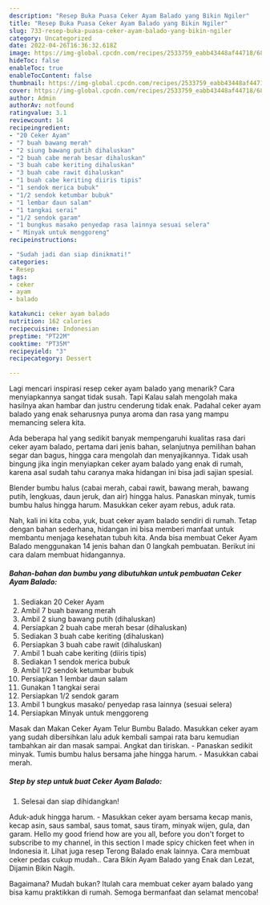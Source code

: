 ```yaml
---
description: "Resep Buka Puasa Ceker Ayam Balado yang Bikin Ngiler"
title: "Resep Buka Puasa Ceker Ayam Balado yang Bikin Ngiler"
slug: 733-resep-buka-puasa-ceker-ayam-balado-yang-bikin-ngiler
category: Uncategorized
date: 2022-04-26T16:36:32.618Z
image: https://img-global.cpcdn.com/recipes/2533759_eabb43448af44718/680x482cq70/ceker-ayam-balado-foto-resep-utama.jpg
hideToc: false
enableToc: true
enableTocContent: false
thumbnail: https://img-global.cpcdn.com/recipes/2533759_eabb43448af44718/680x482cq70/ceker-ayam-balado-foto-resep-utama.jpg
cover: https://img-global.cpcdn.com/recipes/2533759_eabb43448af44718/680x482cq70/ceker-ayam-balado-foto-resep-utama.jpg
author: Admin
authorAv: notfound
ratingvalue: 3.1
reviewcount: 14
recipeingredient:
- "20 Ceker Ayam"
- "7 buah bawang merah"
- "2 siung bawang putih dihaluskan"
- "2 buah cabe merah besar dihaluskan"
- "3 buah cabe keriting dihaluskan"
- "3 buah cabe rawit dihaluskan"
- "1 buah cabe keriting diiris tipis"
- "1 sendok merica bubuk"
- "1/2 sendok ketumbar bubuk"
- "1 lembar daun salam"
- "1 tangkai serai"
- "1/2 sendok garam"
- "1 bungkus masako penyedap rasa lainnya sesuai selera"
- " Minyak untuk menggoreng"
recipeinstructions:

- "Sudah jadi dan siap dinikmati!"
categories:
- Resep
tags:
- ceker
- ayam
- balado

katakunci: ceker ayam balado 
nutrition: 162 calories
recipecuisine: Indonesian
preptime: "PT22M"
cooktime: "PT35M"
recipeyield: "3"
recipecategory: Dessert

---
```



Lagi mencari inspirasi resep ceker ayam balado yang menarik? Cara menyiapkannya sangat tidak susah. Tapi Kalau salah mengolah maka hasilnya akan hambar dan justru cenderung tidak enak. Padahal ceker ayam balado yang enak seharusnya punya aroma dan rasa yang mampu memancing selera kita.


Ada beberapa hal yang sedikit banyak mempengaruhi kualitas rasa dari ceker ayam balado, pertama dari jenis bahan, selanjutnya pemilihan bahan segar dan bagus, hingga cara mengolah dan menyajikannya. Tidak usah bingung jika ingin menyiapkan ceker ayam balado yang enak di rumah, karena asal sudah tahu caranya maka hidangan ini bisa jadi sajian spesial.

Blender bumbu halus (cabai merah, cabai rawit, bawang merah, bawang putih, lengkuas, daun jeruk, dan air) hingga halus. Panaskan minyak, tumis bumbu halus hingga harum. Masukkan ceker ayam rebus, aduk rata.


Nah, kali ini kita coba, yuk, buat ceker ayam balado sendiri di rumah. Tetap dengan bahan sederhana, hidangan ini bisa memberi manfaat untuk membantu menjaga kesehatan tubuh kita. Anda bisa membuat Ceker Ayam Balado menggunakan 14 jenis bahan dan 0 langkah pembuatan. Berikut ini cara dalam membuat hidangannya.

<!--inarticleads1-->

##### Bahan-bahan dan bumbu yang dibutuhkan untuk pembuatan Ceker Ayam Balado:

1. Sediakan 20 Ceker Ayam
1. Ambil 7 buah bawang merah
1. Ambil 2 siung bawang putih (dihaluskan)
1. Persiapkan 2 buah cabe merah besar (dihaluskan)
1. Sediakan 3 buah cabe keriting (dihaluskan)
1. Persiapkan 3 buah cabe rawit (dihaluskan)
1. Ambil 1 buah cabe keriting (diiris tipis)
1. Sediakan 1 sendok merica bubuk
1. Ambil 1/2 sendok ketumbar bubuk
1. Persiapkan 1 lembar daun salam
1. Gunakan 1 tangkai serai
1. Persiapkan 1/2 sendok garam
1. Ambil 1 bungkus masako/ penyedap rasa lainnya (sesuai selera)
1. Persiapkan  Minyak untuk menggoreng


Masak dan Makan Ceker Ayam Telur Bumbu Balado. Masukkan ceker ayam yang sudah dibersihkan lalu aduk kembali sampai rata baru kemudian tambahkan air dan masak sampai. Angkat dan tiriskan. - Panaskan sedikit minyak. Tumis bumbu halus bersama jahe hingga harum. - Masukkan cabai merah. 

<!--inarticleads2-->

##### Step by step untuk buat Ceker Ayam Balado:


1. Selesai dan siap dihidangkan!

Aduk-aduk hingga harum. - Masukkan ceker ayam bersama kecap manis, kecap asin, saus sambal, saus tomat, saus tiram, minyak wijen, gula, dan garam. Hello my good friend how are you all, before you don&#39;t forget to subscribe to my channel, in this section I made spicy chicken feet when in Indonesia it. Lihat juga resep Terong Balado enak lainnya. Cara membuat ceker pedas cukup mudah.. Cara Bikin Ayam Balado yang Enak dan Lezat, Dijamin Bikin Nagih. 

Bagaimana? Mudah bukan? Itulah cara membuat ceker ayam balado yang bisa kamu praktikkan di rumah. Semoga bermanfaat dan selamat mencoba!
